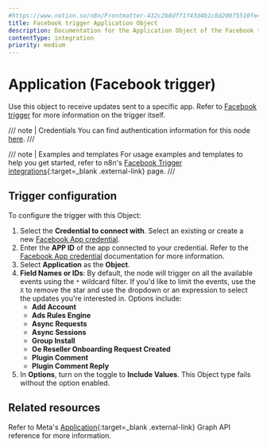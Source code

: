 ```yaml
---
#https://www.notion.so/n8n/Frontmatter-432c2b8dff1f43d4b1c8d20075510fe4
title: Facebook trigger Application Object
description: Documentation for the Application Object of the Facebook trigger node in n8n, a workflow automation platform. Includes configuration details.
contentType: integration
priority: medium
---
```


# Application (Facebook trigger)

Use this object to receive updates sent to a specific app. Refer to [Facebook trigger](/integrations/builtin/trigger-nodes/n8n-nodes-base.facebooktrigger/) for more information on the trigger itself.

/// note | Credentials
You can find authentication information for this node [here](/integrations/builtin/credentials/facebookapp/).
///

///  note  | Examples and templates
For usage examples and templates to help you get started, refer to n8n's [Facebook Trigger integrations](https://n8n.io/integrations/facebook-trigger/){:target=_blank .external-link} page.
///

## Trigger configuration

To configure the trigger with this Object:

1. Select the **Credential to connect with**. Select an existing or create a new [Facebook App credential](/integrations/builtin/credentials/facebookapp/).
1. Enter the **APP ID** of the app connected to your credential. Refer to the [Facebook App credential](/integrations/builtin/credentials/facebookapp/) documentation for more information.
1. Select **Application** as the **Object**.
1. **Field Names or IDs**: By default, the node will trigger on all the available events using the `*` wildcard filter. If you'd like to limit the events, use the `X` to remove the star and use the dropdown or an expression to select the updates you're interested in. Options include:
    * **Add Account**
    * **Ads Rules Engine**
    * **Async Requests**
    * **Async Sessions**    
    * **Group Install**
    * **Oe Reseller Onboarding Request Created**
    * **Plugin Comment**
    * **Plugin Comment Reply**
1. In **Options**, turn on the toggle to **Include Values**. This Object type fails without the option enabled.

## Related resources

Refer to Meta's [Application](https://developers.facebook.com/docs/graph-api/webhooks/reference/application/){:target=_blank .external-link} Graph API reference for more information.
